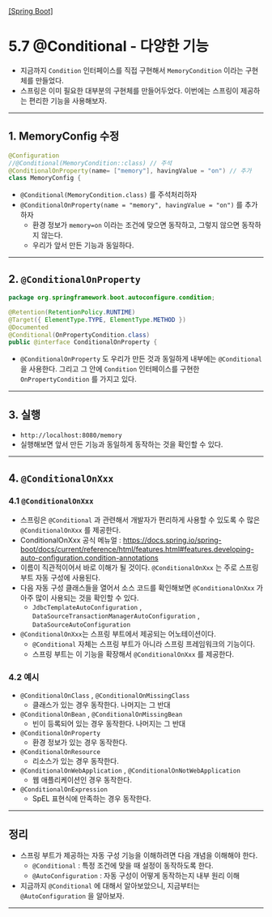 <nav>
    <a href="../.." target="_blank">[Spring Boot]</a>
</nav>

# 5.7 @Conditional - 다양한 기능
- 지금까지 `Condition` 인터페이스를 직접 구현해서 `MemoryCondition` 이라는 구현체를 만들었다.
- 스프링은 이미 필요한 대부분의 구현체를 만들어두었다. 이번에는 스프링이 제공하는 편리한 기능을 사용해보자.

---

## 1. MemoryConfig 수정
```kotlin
@Configuration
//@Conditional(MemoryCondition::class) // 주석
@ConditionalOnProperty(name= ["memory"], havingValue = "on") // 추가
class MemoryConfig {
```
- `@Conditional(MemoryCondition.class)` 를 주석처리하자
- `@ConditionalOnProperty(name = "memory", havingValue = "on")` 를 추가하자
  - 환경 정보가 `memory=on` 이라는 조건에 맞으면 동작하고, 그렇지 않으면 동작하지 않는다.
  - 우리가 앞서 만든 기능과 동일하다.    

---

## 2. `@ConditionalOnProperty`
```java
package org.springframework.boot.autoconfigure.condition;

@Retention(RetentionPolicy.RUNTIME)
@Target({ ElementType.TYPE, ElementType.METHOD })
@Documented
@Conditional(OnPropertyCondition.class)
public @interface ConditionalOnProperty {
```
- `@ConditionalOnProperty` 도 우리가 만든 것과 동일하게 내부에는 `@Conditional` 을 사용한다. 그리고 그 안에 `Condition` 인터페이스를 구현한 `OnPropertyCondition` 를 가지고 있다.

---

## 3. 실행
- `http://localhost:8080/memory`
- 실행해보면 앞서 만든 기능과 동일하게 동작하는 것을 확인할 수 있다.

---

## 4. `@ConditionalOnXxx`

### 4.1 `@ConditionalOnXxx`
- 스프링은 `@Conditional` 과 관련해서 개발자가 편리하게 사용할 수 있도록 수 많은 `@ConditionalOnXxx` 를 제공한다.
- ConditionalOnXxx 공식 메뉴얼 : https://docs.spring.io/spring-boot/docs/current/reference/html/features.html#features.developing-auto-configuration.condition-annotations
- 이름이 직관적이어서 바로 이해가 될 것이다. `@ConditionalOnXxx` 는 주로 스프링 부트 자동 구성에 사용된다.
- 다음 자동 구성 클래스들을 열어서 소스 코드를 확인해보면 `@ConditionalOnXxx` 가 아주 많이 사용되는 것을 확인할 수 있다.
  - `JdbcTemplateAutoConfiguration` , `DataSourceTransactionManagerAutoConfiguration` , `DataSourceAutoConfiguration`
- `@ConditionalOnXxx`는 스프링 부트에서 제공되는 어노테이션이다.
  - `@Conditional` 자체는 스프링 부트가 아니라 스프링 프레임워크의 기능이다.
  - 스프링 부트는 이 기능을 확장해서 `@ConditionalOnXxx` 를 제공한다.

### 4.2 예시
- `@ConditionalOnClass` , `@ConditionalOnMissingClass`
  - 클래스가 있는 경우 동작한다. 나머지는 그 반대
- `@ConditionalOnBean` , `@ConditionalOnMissingBean`
  - 빈이 등록되어 있는 경우 동작한다. 나머지는 그 반대
- `@ConditionalOnProperty`
  - 환경 정보가 있는 경우 동작한다.
- `@ConditionalOnResource`
  - 리소스가 있는 경우 동작한다.
- `@ConditionalOnWebApplication` , `@ConditionalOnNotWebApplication`
  - 웹 애플리케이션인 경우 동작한다.
- `@ConditionalOnExpression`
  - SpEL 표현식에 만족하는 경우 동작한다.

---

## 정리
- 스프링 부트가 제공하는 자동 구성 기능을 이해하려면 다음 개념을 이해해야 한다.
  - `@Conditional` : 특정 조건에 맞을 때 설정이 동작하도록 한다.
  - `@AutoConfiguration` : 자동 구성이 어떻게 동작하는지 내부 원리 이해
- 지금까지 `@Conditional` 에 대해서 알아보았으니, 지금부터는 `@AutoConfiguration` 을 알아보자.

---
